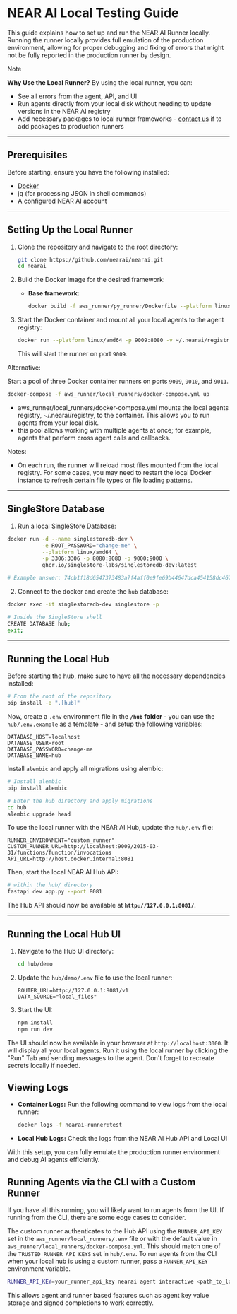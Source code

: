 # NEAR AI Local Testing Guide

This guide explains how to set up and run the NEAR AI Runner locally. Running the runner locally provides full emulation of the production environment, allowing for proper debugging and fixing of errors that might not be fully reported in the production runner by design.

> [!NOTE]
> **Why Use the Local Runner?**
> By using the local runner, you can:
>   - See all errors from the agent, API, and UI
>   - Run agents directly from your local disk without needing to update versions in the NEAR AI registry
>   - Add necessary packages to local runner frameworks - [contact us](http://t.me/nearaialpha) if to add packages to production runners

---

## Prerequisites

Before starting, ensure you have the following installed:

- [Docker](https://docs.docker.com/engine/install/)
- jq (for processing JSON in shell commands)
- A configured NEAR AI account

---

## Setting Up the Local Runner

1. Clone the repository and navigate to the root directory:
   ```sh
   git clone https://github.com/nearai/nearai.git
   cd nearai
   ```

2. Build the Docker image for the desired framework:

   - **Base framework:**
     ```sh
     docker build -f aws_runner/py_runner/Dockerfile --platform linux/amd64 --build-arg FRAMEWORK=-minimal -t nearai-runner:test .
     ```

3. Start the Docker container and mount all your local agents to the agent registry:
    ```sh
    docker run --platform linux/amd64 -p 9009:8080 -v ~/.nearai/registry:/root/.nearai/registry nearai-runner:test
    ```
    This will start the runner on port `9009`.


Alternative: 

Start a pool of three Docker container runners on ports `9009`, `9010`, and `9011`.
```sh
docker-compose -f aws_runner/local_runners/docker-compose.yml up
```
 * aws_runner/local_runners/docker-compose.yml mounts the local agents registry, ~/.nearai/registry, to the container. This allows you to run agents from your local disk. 
 * this pool allows working with multiple agents at once; for example, agents that perform cross agent calls and callbacks.

Notes:
 * On each run, the runner will reload most files mounted from the local registry. For some cases, you may need to restart the local Docker instance to refresh certain file types or file loading patterns.

---

## SingleStore Database

1. Run a local SingleStore Database:

```bash
docker run -d --name singlestoredb-dev \
           -e ROOT_PASSWORD="change-me" \
           --platform linux/amd64 \
           -p 3306:3306 -p 8080:8080 -p 9000:9000 \
           ghcr.io/singlestore-labs/singlestoredb-dev:latest

# Example answer: 74cb1f18d6547373483a7f4aff0e9fe69b44647dca454158dc4673ae5e983db3
```

2. Connect to the docker and create the `hub` database:

```bash
docker exec -it singlestoredb-dev singlestore -p

# Inside the SingleStore shell
CREATE DATABASE hub;
exit;
```

---

## Running the Local Hub
Before starting the hub, make sure to have all the necessary dependencies installed:

```bash
# From the root of the repository
pip install -e ".[hub]"
```

Now, create a `.env` environment file in the **`/hub` folder** - you can use the `hub/.env.example` as a template - and setup the following variables:

```shell
DATABASE_HOST=localhost
DATABASE_USER=root
DATABASE_PASSWORD=change-me
DATABASE_NAME=hub
```

Install `alembic` and apply all migrations using alembic:

```bash
# Install alembic
pip install alembic

# Enter the hub directory and apply migrations
cd hub
alembic upgrade head
```

To use the local runner with the NEAR AI Hub, update the `hub/.env` file:

```
RUNNER_ENVIRONMENT="custom_runner"
CUSTOM_RUNNER_URL=http://localhost:9009/2015-03-31/functions/function/invocations
API_URL=http://host.docker.internal:8081
```

Then, start the local NEAR AI Hub API:

```sh
# within the hub/ directory
fastapi dev app.py --port 8081
```

The Hub API should now be available at **`http://127.0.0.1:8081/`**.

---

## Running the Local Hub UI

1. Navigate to the Hub UI directory:
   ```sh
   cd hub/demo
   ```

2. Update the `hub/demo/.env` file to use the local runner:
   ```
   ROUTER_URL=http://127.0.0.1:8081/v1
   DATA_SOURCE="local_files"
   ```

3. Start the UI:
   ```sh
   npm install
   npm run dev
   ```

The UI should now be available in your browser at `http://localhost:3000`. It will display all your local agents. Run it using the local runner by clicking the "Run" Tab and sending messages to the agent. Don't forget to recreate secrets locally if needed.

## Viewing Logs

- **Container Logs:** Run the following command to view logs from the local runner:
  ```sh
  docker logs -f nearai-runner:test
  ```

- **Local Hub Logs:** Check the logs from the NEAR AI Hub API and Local UI

With this setup, you can fully emulate the production runner environment and debug AI agents efficiently.

## Running Agents via the CLI with a Custom Runner
If you have all this running, you will likely want to run agents from the UI. If running from the CLI, there are some
edge cases to consider.

The custom runner authenticates to the Hub API using the `RUNNER_API_KEY` set in the `aws_runner/local_runners/.env` file 
or with the default value in `aws_runner/local_runners/docker-compose.yml`. This should match one of the `TRUSTED_RUNNER_API_KEYS` 
set in `hub/.env`. To run agents from the CLI when your local hub is using a custom runner, pass a `RUNNER_API_KEY` environment variable.

```sh
RUNNER_API_KEY=your_runner_api_key nearai agent interactive <path_to_local_agent> --local
```

This allows agent and runner based features such as agent key value storage and signed completions to work correctly.